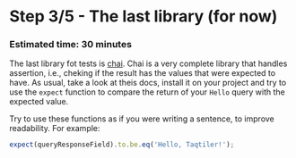 # Step 3/5 - The last library (for now)
### Estimated time: 30 minutes

The last library fot tests is [chai](https://www.chaijs.com/). Chai is a very complete library that handles assertion, i.e., cheking if the result has the values that were expected to have. As usual, take a look at theis docs, install it on your project and try to use the `expect` function to compare the return of your `Hello` query with the expected value.

Try to use these functions as if you were writing a sentence, to improve readability. For example:

```typescript
expect(queryResponseField).to.be.eq('Hello, Taqtiler!');
```